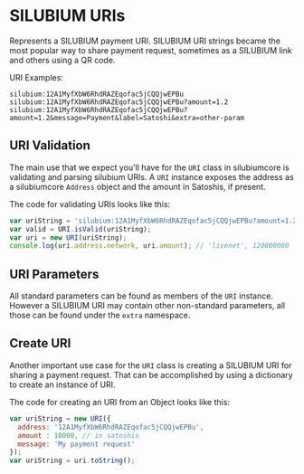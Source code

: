 # SILUBIUM URIs
Represents a SILUBIUM payment URI. SILUBIUM URI strings became the most popular way to share payment request, sometimes as a SILUBIUM link and others using a QR code.

URI Examples:

```
silubium:12A1MyfXbW6RhdRAZEqofac5jCQQjwEPBu
silubium:12A1MyfXbW6RhdRAZEqofac5jCQQjwEPBu?amount=1.2
silubium:12A1MyfXbW6RhdRAZEqofac5jCQQjwEPBu?amount=1.2&message=Payment&label=Satoshi&extra=other-param
```

## URI Validation
The main use that we expect you'll have for the `URI` class in silubiumcore is validating and parsing silubium URIs. A `URI` instance exposes the address as a silubiumcore `Address` object and the amount in Satoshis, if present.

The code for validating URIs looks like this:

```javascript
var uriString = 'silubium:12A1MyfXbW6RhdRAZEqofac5jCQQjwEPBu?amount=1.2';
var valid = URI.isValid(uriString);
var uri = new URI(uriString);
console.log(uri.address.network, uri.amount); // 'livenet', 120000000
```

## URI Parameters
All standard parameters can be found as members of the `URI` instance. However a SILUBIUM URI may contain other non-standard parameters, all those can be found under the `extra` namespace.

## Create URI
Another important use case for the `URI` class is creating a SILUBIUM URI for sharing a payment request. That can be accomplished by using a dictionary to create an instance of URI.

The code for creating an URI from an Object looks like this:

```javascript
var uriString = new URI({
  address: '12A1MyfXbW6RhdRAZEqofac5jCQQjwEPBu',
  amount : 10000, // in satoshis
  message: 'My payment request'
});
var uriString = uri.toString();
```
